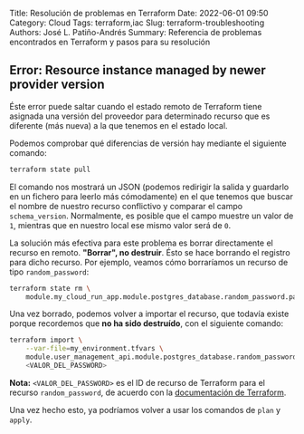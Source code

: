 Title: Resolución de problemas en Terraform
Date: 2022-06-01 09:50
Category: Cloud
Tags: terraform,iac
Slug: terraform-troubleshooting
Authors: José L. Patiño-Andrés
Summary: Referencia de problemas encontrados en Terraform y pasos para su resolución

## Error: Resource instance managed by newer provider version

Éste error puede saltar cuando el estado remoto de Terraform tiene asignada una
versión del proveedor para determinado recurso que es diferente (más nueva) a
la que tenemos en el estado local.

Podemos comprobar qué diferencias de versión hay mediante el siguiente comando:

```bash
terraform state pull
```

El comando nos mostrará un JSON (podemos redirigir la salida y guardarlo en un
fichero para leerlo más cómodamente) en el que tenemos que buscar el nombre de
nuestro recurso conflictivo y comparar el campo `schema_version`. Normalmente,
es posible que el campo muestre un valor de `1`, mientras que en nuestro local
ese mismo valor será de `0`.

La solución más efectiva para este problema es borrar directamente el recurso
en remoto. **"Borrar", no destruir**. Ésto se hace borrando el registro para
dicho recurso. Por ejemplo, veamos cómo borraríamos un recurso de tipo
`random_password`:

```bash
terraform state rm \
    module.my_cloud_run_app.module.postgres_database.random_password.password[0]
```

Una vez borrado, podemos volver a importar el recurso, que todavía existe
porque recordemos que **no ha sido destruído**, con el siguiente comando:

```bash
terraform import \
    --var-file=my_environment.tfvars \
    module.user_management_api.module.postgres_database.random_password.password[0] \
    <VALOR_DEL_PASSWORD>
```

**Nota:** `<VALOR_DEL_PASSWORD>` es el ID de recurso de Terraform para el
recurso `random_password`, de acuerdo con la [documentación de Terraform](https://registry.terraform.io/providers/hashicorp/random/latest/docs/resources/password#import).

Una vez hecho esto, ya podríamos volver a usar los comandos de `plan` y `apply`.
